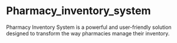 # Pharmacy_inventory_system
Pharmacy Inventory System is a powerful and user-friendly solution designed to transform the way pharmacies manage their inventory.
